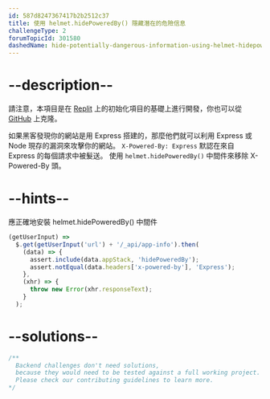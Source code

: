 ```yaml
---
id: 587d8247367417b2b2512c37
title: 使用 helmet.hidePoweredBy() 隱藏潛在的危險信息
challengeType: 2
forumTopicId: 301580
dashedName: hide-potentially-dangerous-information-using-helmet-hidepoweredby
---
```


# --description--

請注意，本項目是在 <a href="https://replit.com/github/topcoder-platform/boilerplate-infosec" target="_blank" rel="noopener noreferrer nofollow">Replit</a> 上的初始化項目的基礎上進行開發，你也可以從 <a href="https://github.com/topcoder-platform/boilerplate-infosec/" target="_blank" rel="noopener noreferrer nofollow">GitHub</a> 上克隆。

如果黑客發現你的網站是用 Express 搭建的，那麼他們就可以利用 Express 或 Node 現存的漏洞來攻擊你的網站。 `X-Powered-By: Express` 默認在來自 Express 的每個請求中被髮送。 使用 `helmet.hidePoweredBy()` 中間件來移除 X-Powered-By 頭。

# --hints--

應正確地安裝 helmet.hidePoweredBy() 中間件

```js
(getUserInput) =>
  $.get(getUserInput('url') + '/_api/app-info').then(
    (data) => {
      assert.include(data.appStack, 'hidePoweredBy');
      assert.notEqual(data.headers['x-powered-by'], 'Express');
    },
    (xhr) => {
      throw new Error(xhr.responseText);
    }
  );
```

# --solutions--

```js
/**
  Backend challenges don't need solutions, 
  because they would need to be tested against a full working project. 
  Please check our contributing guidelines to learn more.
*/
```
